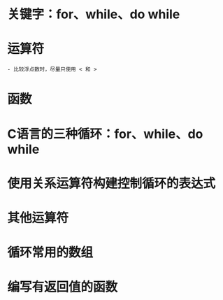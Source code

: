 # 关键字：for、while、do while
# 运算符
    - 比较浮点数时，尽量只使用 < 和 >
# 函数
# C语言的三种循环：for、while、do while
# 使用关系运算符构建控制循环的表达式
# 其他运算符
# 循环常用的数组
# 编写有返回值的函数